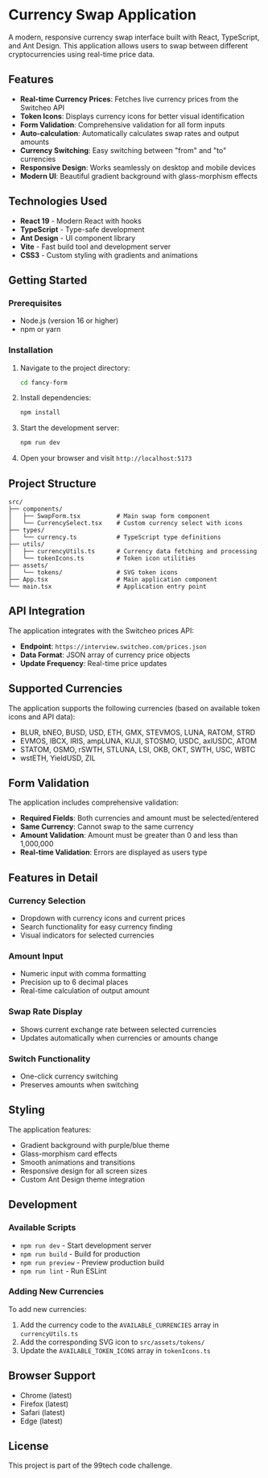 # Currency Swap Application

A modern, responsive currency swap interface built with React, TypeScript, and Ant Design. This application allows users to swap between different cryptocurrencies using real-time price data.

## Features

- **Real-time Currency Prices**: Fetches live currency prices from the Switcheo API
- **Token Icons**: Displays currency icons for better visual identification
- **Form Validation**: Comprehensive validation for all form inputs
- **Auto-calculation**: Automatically calculates swap rates and output amounts
- **Currency Switching**: Easy switching between "from" and "to" currencies
- **Responsive Design**: Works seamlessly on desktop and mobile devices
- **Modern UI**: Beautiful gradient background with glass-morphism effects

## Technologies Used

- **React 19** - Modern React with hooks
- **TypeScript** - Type-safe development
- **Ant Design** - UI component library
- **Vite** - Fast build tool and development server
- **CSS3** - Custom styling with gradients and animations

## Getting Started

### Prerequisites

- Node.js (version 16 or higher)
- npm or yarn

### Installation

1. Navigate to the project directory:
   ```bash
   cd fancy-form
   ```

2. Install dependencies:
   ```bash
   npm install
   ```

3. Start the development server:
   ```bash
   npm run dev
   ```

4. Open your browser and visit `http://localhost:5173`

## Project Structure

```
src/
├── components/
│   ├── SwapForm.tsx          # Main swap form component
│   └── CurrencySelect.tsx    # Custom currency select with icons
├── types/
│   └── currency.ts           # TypeScript type definitions
├── utils/
│   ├── currencyUtils.ts      # Currency data fetching and processing
│   └── tokenIcons.ts         # Token icon utilities
├── assets/
│   └── tokens/               # SVG token icons
├── App.tsx                   # Main application component
└── main.tsx                  # Application entry point
```

## API Integration

The application integrates with the Switcheo prices API:
- **Endpoint**: `https://interview.switcheo.com/prices.json`
- **Data Format**: JSON array of currency price objects
- **Update Frequency**: Real-time price updates

## Supported Currencies

The application supports the following currencies (based on available token icons and API data):

- BLUR, bNEO, BUSD, USD, ETH, GMX, STEVMOS, LUNA, RATOM, STRD
- EVMOS, IBCX, IRIS, ampLUNA, KUJI, STOSMO, USDC, axlUSDC, ATOM
- STATOM, OSMO, rSWTH, STLUNA, LSI, OKB, OKT, SWTH, USC, WBTC
- wstETH, YieldUSD, ZIL

## Form Validation

The application includes comprehensive validation:

- **Required Fields**: Both currencies and amount must be selected/entered
- **Same Currency**: Cannot swap to the same currency
- **Amount Validation**: Amount must be greater than 0 and less than 1,000,000
- **Real-time Validation**: Errors are displayed as users type

## Features in Detail

### Currency Selection
- Dropdown with currency icons and current prices
- Search functionality for easy currency finding
- Visual indicators for selected currencies

### Amount Input
- Numeric input with comma formatting
- Precision up to 6 decimal places
- Real-time calculation of output amount

### Swap Rate Display
- Shows current exchange rate between selected currencies
- Updates automatically when currencies or amounts change

### Switch Functionality
- One-click currency switching
- Preserves amounts when switching

## Styling

The application features:
- Gradient background with purple/blue theme
- Glass-morphism card effects
- Smooth animations and transitions
- Responsive design for all screen sizes
- Custom Ant Design theme integration

## Development

### Available Scripts

- `npm run dev` - Start development server
- `npm run build` - Build for production
- `npm run preview` - Preview production build
- `npm run lint` - Run ESLint

### Adding New Currencies

To add new currencies:

1. Add the currency code to the `AVAILABLE_CURRENCIES` array in `currencyUtils.ts`
2. Add the corresponding SVG icon to `src/assets/tokens/`
3. Update the `AVAILABLE_TOKEN_ICONS` array in `tokenIcons.ts`

## Browser Support

- Chrome (latest)
- Firefox (latest)
- Safari (latest)
- Edge (latest)

## License

This project is part of the 99tech code challenge.
